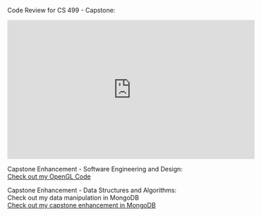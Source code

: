Code Review for CS 499 - Capstone:
<iframe width="560" height="315" src="https://www.youtube.com/embed/9PJKMqHgjU0" frameborder="0" allow="accelerometer; autoplay; encrypted-media; gyroscope; picture-in-picture" allowfullscreen></iframe>

Capstone Enhancement - Software Engineering and Design:
 <br> <a href="CS 499 - Capstone Enhancement Part 1/FinalProject.cpp">Check out my OpenGL Code</a>

Capstone Enhancement - Data Structures and Algorithms:
 <br> <a hrek="CS 340 - Final Project.docx">Check out my data manipulation in MongoDB</a>
 <br> <a href="CS 499 - Capstone Enhancement - Data Structure and Algorithms.docx">Check out my capstone enhancement in MongoDB</a>
